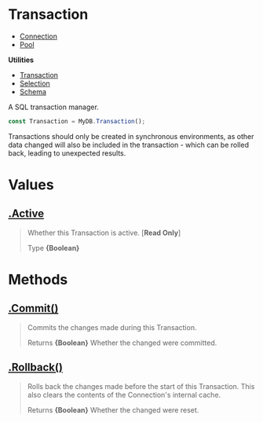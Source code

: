 
# Transaction

* [Connection](https://github.com/QSmally/QDB/blob/v4/Documentation/Connection.md)
* [Pool](https://github.com/QSmally/QDB/blob/v4/Documentation/Pool.md)

**Utilities**
* [Transaction](https://github.com/QSmally/QDB/blob/v4/Documentation/Transaction.md)
* [Selection](https://github.com/QSmally/QDB/blob/v4/Documentation/Selection.md)
* [Schema](https://github.com/QSmally/QDB/blob/v4/Documentation/Schema.md)

A SQL transaction manager.
```js
const Transaction = MyDB.Transaction();
```

Transactions should only be created in synchronous environments, as other data changed will also be included in the transaction - which can be rolled back, leading to unexpected results.



# Values
## [.Active](https://github.com/QSmally/QDB/blob/v4/lib/Utility/Transaction.js#L23)
> Whether this Transaction is active. [**Read Only**]
>
> Type **{Boolean}**

# Methods
## [.Commit()](https://github.com/QSmally/QDB/blob/v4/lib/Utility/Transaction.js#L40)
> Commits the changes made during this Transaction.
>
> Returns **{Boolean}** Whether the changed were committed.

## [.Rollback()](https://github.com/QSmally/QDB/blob/v4/lib/Utility/Transaction.js#L54)
> Rolls back the changes made before the start of this Transaction. This also clears the contents of the Connection's internal cache.
>
> Returns **{Boolean}** Whether the changed were reset.

